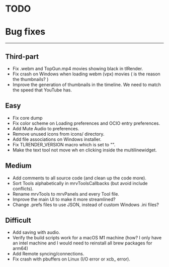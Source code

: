 TODO
====

# Bug fixes
-----------

## Third-part
- Fix .webm and TopGun.mp4 movies showing black in tlRender.
- Fix crash on Windows when loading webm (vpx) movies
  ( is the reason the thumbnails? )
- Improve the generation of thumbnails in the timeline.  We need to match
  the speed that YouTube has.


## Easy

- Fix core dump
- Fix color scheme on Loading preferences and OCIO entry preferences.
- Add Mute Audio to preferences.
- Remove unused icons from icons/ directory.
- Add file associations on Windows installer.
- Fix TLRENDER_VERSION macro which is set to "".
- Make the text tool not move wh en clicking inside the multilinewidget.


## Medium

- Add comments to all source code (and clean up the code more).
- Sort Tools alphabetically in mrvToolsCallbacks (but avoid include conflicts).
- Rename mrvTools to mrvPanels and every Tool file.
- Improve the main UI to make it more streamlined?
- Change .prefs files to use JSON, instead of custom Windows .ini files?


## Difficult

- Add saving with audio.
- Verify the build scripts work for a macOS M1 machine
  (how? I only have an intel machine and I would need to reinstall all
   brew packages for arm64)
- Add Remote syncing/connections.
- Fix crash with pbuffers on Linux (I/O error or xcb_ error).
